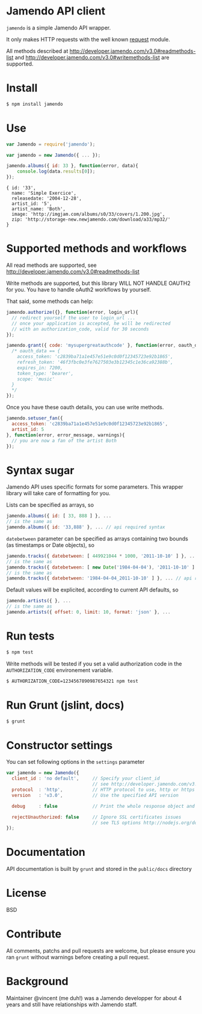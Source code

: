 # Jamendo API client
```jamendo``` is a simple Jamendo API wrapper.

It only makes HTTP requests with the well known [request](https://github.com/mikeal/request) module.

All methods described at http://developer.jamendo.com/v3.0#readmethods-list and http://developer.jamendo.com/v3.0#writemethods-list are supported.

# Install
```bash
$ npm install jamendo
```

# Use
```javascript
var Jamendo = require('jamendo');

var jamendo = new Jamendo({ ... });

jamendo.albums({ id: 33 }, function(error, data){
    console.log(data.results[0]);
});
```
```
{ id: '33',
  name: 'Simple Exercice',
  releasedate: '2004-12-28',
  artist_id: '5',
  artist_name: 'Both',
  image: 'http://imgjam.com/albums/s0/33/covers/1.200.jpg',
  zip: 'http://storage-new.newjamendo.com/download/a33/mp32/'
}
```

# Supported methods and workflows
All read methods are supported, see http://developer.jamendo.com/v3.0#readmethods-list

Write methods are supported, but this library WILL NOT HANDLE OAUTH2 for you.
You have to handle oAuth2 workflows by yourself.

That said, some methods can help:
```javascript
jamendo.authorize({}, function(error, login_url){
  // redirect yourself the user to login_url ...
  // once your application is accepted, he will be redirected 
  // with an authorization_code, valid for 30 seconds
});

jamendo.grant({ code: 'mysupergreatauthcode' }, function(error, oauth_data){
  /* oauth_data == {
    access_token: 'c2839ba71a1e457e51e9c0d0f12345723e92b1865',
    refresh_token: '46f3fbc0e3fe7627503e3b12345c1e36ca92388b',
    expires_in: 7200,
    token_type: 'bearer',
    scope: 'music'
  }
  */
});
```

Once you have these oauth details, you can use write methods.
```javascript
jamendo.setuser_fan({
  access_token: 'c2839ba71a1e457e51e9c0d0f12345723e92b1865',
  artist_id: 5
}, function(error, error_message, warnings){
  // you are now a fan of the artist Both
});
```

# Syntax sugar
Jamendo API uses specific formats for some parameters. This wrapper library will take care of formatting for you.

Lists can be specified as arrays, so
```javascript
jamendo.albums({ id: [ 33, 888 ] }, ... 
// is the same as
jamendo.albums({ id: '33,888' }, ... // api required syntax
```

```datebetween``` parameter can be specified as arrays containing two bounds (as timestamps or Date objects), so
```javascript
jamendo.tracks({ datebetween: [ 449921044 * 1000, '2011-10-10' ] }, ... 
// is the same as
jamendo.tracks({ datebetween: [ new Date('1984-04-04'), '2011-10-10' ] }, ... 
// is the same as
jamendo.tracks({ datebetween: '1984-04-04_2011-10-10' ] }, ... // api required syntax
```

Default values will be explicited, according to current API defaults, so
```javascript
jamendo.artists({ }, ... 
// is the same as
jamendo.artists({ offset: 0, limit: 10, format: 'json' }, ... 
```

# Run tests
```bash
$ npm test
```

Write methods will be tested if you set a valid authorization code in the ```AUTHORIZATION_CODE``` environement variable.
```bash
$ AUTHORIZATION_CODE=1234567890987654321 npm test
```

# Run Grunt (jslint, docs)
```bash
$ grunt
```

# Constructor settings
You can set following options in the ```settings``` parameter
```javascript
var jamendo = new Jamendo({
  client_id : 'no default',     // Specify your client_id
                                // see http://developer.jamendo.com/v3.0#obtain_client_id
  protocol  : 'http',           // HTTP protocol to use, http or https
  version   : 'v3.0',           // Use the specified API version

  debug     : false             // Print the whole response object and body in the console

  rejectUnauthorized: false     // Ignore SSL certificates issues
                                // see TLS options http://nodejs.org/docs/v0.7.8/api/https.html
});
```

# Documentation
API documentation is built by ```grunt``` and stored in the ```public/docs``` directory

# License
BSD

# Contribute
All comments, patchs and pull requests are welcome, but please ensure you ran ```grunt``` without warnings before creating a pull request.

# Background
Maintainer @vincent (me duh!) was a Jamendo developper for about 4 years and still have relationships with Jamendo staff.

